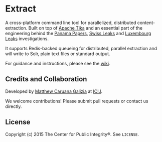 # Extract

A cross-platform command line tool for parallelized, distributed content-extraction. Built on top of [Apache Tika](https://tika.apache.org/) and an essential part of the engineering behind the [Panama Papers](https://en.wikipedia.org/wiki/Panama_Papers), [Swiss Leaks](https://en.wikipedia.org/wiki/Swiss_Leaks) and [Luxembourg Leaks](https://en.wikipedia.org/wiki/Luxembourg_Leaks) investigations.

It supports Redis-backed queueing for distributed, parallel extraction and will write to Solr, plain text files or standard output.

For guidance and instructions, please see the [wiki](https://github.com/ICIJ/extract/wiki).

## Credits and Collaboration

Developed by [Matthew Caruana Galizia](https://twitter.com/mcaruanagalizia) at [ICIJ](https://www.icij.org/).

We welcome contributions! Please submit pull requests or contact us directly.

## License

Copyright (c) 2015 The Center for Public Integrity®. See `LICENSE`.
